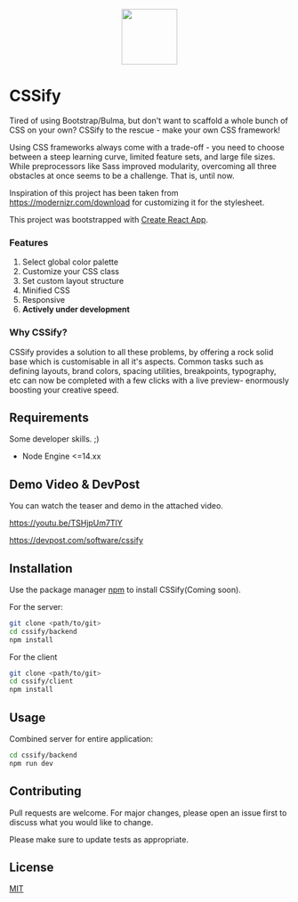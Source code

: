 <p align="center">
  <img width="100" height="100" src="https://i.imgur.com/ziYXKJ8.png">
</p>

# CSSify

Tired of using Bootstrap/Bulma, but don't want to scaffold a whole bunch of CSS on your own? CSSify to the rescue - make your own CSS framework!

Using CSS frameworks always come with a trade-off - you need to choose between a steep learning curve, limited feature sets, and large file sizes. While preprocessors like Sass improved modularity, overcoming all three obstacles at once seems to be a challenge. That is, until now.

Inspiration of this project has been taken from https://modernizr.com/download for customizing it for the stylesheet. 

This project was bootstrapped with [Create React App](https://github.com/facebook/create-react-app).

### Features

1. Select global color palette
2. Customize your CSS class
3. Set custom layout structure
4. Minified CSS
5. Responsive
6. **Actively under development**

### Why CSSify?

CSSify provides a solution to all these problems, by offering a rock solid base which is customisable in all it's aspects. Common tasks such as defining layouts, brand colors, spacing utilities, breakpoints, typography, etc can now be completed with a few clicks with a live preview- enormously boosting your creative speed.

## Requirements

Some developer skills. ;)

- Node Engine <=14.xx 

## Demo Video & DevPost

You can watch the teaser and demo in the attached video.

https://youtu.be/TSHjpUm7TlY

https://devpost.com/software/cssify


## Installation

Use the package manager [npm](https://www.npmjs.com/) to install CSSify(Coming soon).

For the server:
```bash
git clone <path/to/git>
cd cssify/backend
npm install 
```
For the client
```bash
git clone <path/to/git>
cd cssify/client
npm install 
```

## Usage

Combined server for entire application:
```bash
cd cssify/backend
npm run dev
```

## Contributing
Pull requests are welcome. For major changes, please open an issue first to discuss what you would like to change.

Please make sure to update tests as appropriate.

## License
[MIT](https://choosealicense.com/licenses/mit/)
